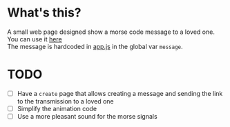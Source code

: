# What's this?
A small web page designed show a morse code message to a loved one.  
You can use it [here](https://giluis.github.io/transmitir)   
The message is hardcoded in [app.js](./app.js) in the global var `message`.  

# TODO
- [ ] Have a `create` page that allows creating a message and sending the link to the transmission to a loved one
- [ ] Simplify the animation code
- [ ] Use a more pleasant sound for the morse signals
